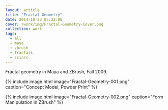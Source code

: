 ```yaml
---
layout: article
title: "Fractal Geometry"
date: 2014-10-23 05:32:00
cover: /work/img/Fractal-Geometry-Cover.png
collection: work
tags:
  - all
  - maya
  - zbrush
  - fractals
  - sciarc
---
```


Fractal geometry in Maya and ZBrush, Fall 2009.

<!--more-->

{% include image.html image="Fractal-Geometry-001.png" caption="Concept Model, Powder Print" %}

{% include image.html image="Fractal-Geometry-002.png" caption="Form Manipulation in ZBrush" %}
